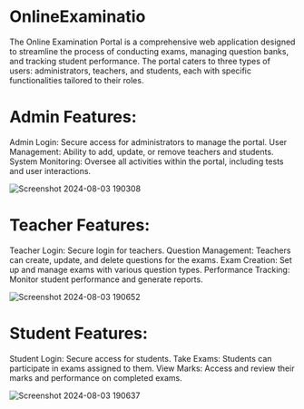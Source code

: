 # OnlineExaminatio
The Online Examination Portal is a comprehensive web application designed to streamline the process of conducting exams, managing question banks, and tracking student performance. The portal caters to three types of users: administrators, teachers, and students, each with specific functionalities tailored to their roles.

# Admin Features:

Admin Login: Secure access for administrators to manage the portal.
User Management: Ability to add, update, or remove teachers and students.
System Monitoring: Oversee all activities within the portal, including tests and user interactions.

![Screenshot 2024-08-03 190308](https://github.com/user-attachments/assets/20b4116b-32d6-4a67-b273-46931b267e53)


# Teacher Features:

Teacher Login: Secure login for teachers.
Question Management: Teachers can create, update, and delete questions for the exams.
Exam Creation: Set up and manage exams with various question types.
Performance Tracking: Monitor student performance and generate reports.

![Screenshot 2024-08-03 190652](https://github.com/user-attachments/assets/bf02c60c-3fdb-4f0e-a82a-3bb54e7d381c)


# Student Features:

Student Login: Secure access for students.
Take Exams: Students can participate in exams assigned to them.
View Marks: Access and review their marks and performance on completed exams.

![Screenshot 2024-08-03 190637](https://github.com/user-attachments/assets/82469572-05d1-4aae-ad22-51516d2d7a4c)







